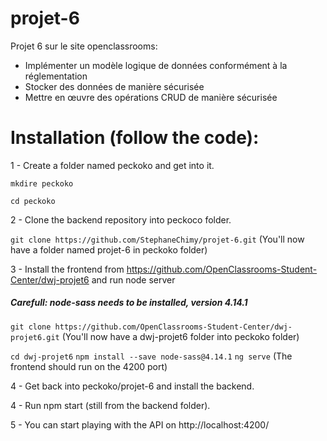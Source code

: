 # projet-6

Projet 6 sur le site openclassrooms:

- Implémenter un modèle logique de données conformément à la réglementation
- Stocker des données de manière sécurisée
- Mettre en œuvre des opérations CRUD de manière sécurisée


# Installation (follow the code):

1 - Create a folder named peckoko and get into it.

 ```mkdire peckoko```

 ```cd peckoko```

2 - Clone the backend repository into peckoco folder.

```git clone https://github.com/StephaneChimy/projet-6.git```
(You'll now have a folder named projet-6 in peckoko folder)

3 - Install the frontend from https://github.com/OpenClassrooms-Student-Center/dwj-projet6 and run node server

##### Carefull: node-sass needs to be installed, version 4.14.1

```git clone https://github.com/OpenClassrooms-Student-Center/dwj-projet6.git```
(You'll now have a dwj-projet6 folder into peckoko folder)

```cd dwj-projet6```
```npm install --save node-sass@4.14.1```
```ng serve```
(The frontend should run on the 4200 port)

4 - Get back into peckoko/projet-6 and install the backend.



4 - Run npm start (still from the backend folder).

5 - You can start playing with the API on http://localhost:4200/

